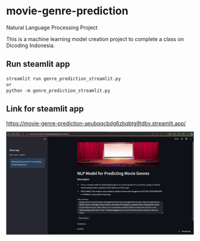 # movie-genre-prediction
Natural Language Processing Project

This is a machine learning model creation project to complete a class on Dicoding Indonesia.

## Run steamlit app
```
streamlit run genre_prediction_streamlit.py
or
python -m genre_prediction_streamlit.py
```
## Link for steamlit app
https://movie-genre-prediction-aeubqqcbdg6zbqbtg9tdbv.streamlit.app/

![Alt text](image.png)

